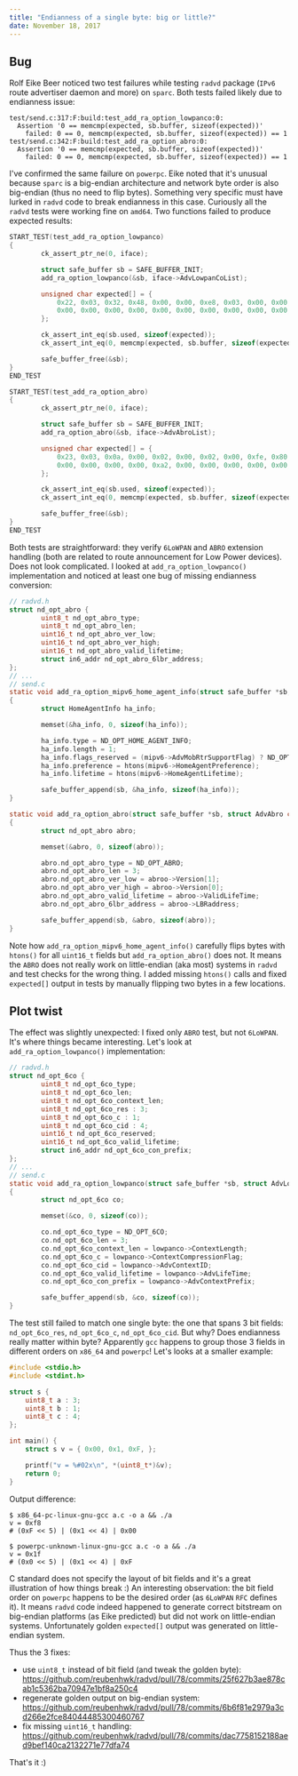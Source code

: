 ```yaml
---
title: "Endianness of a single byte: big or little?"
date: November 18, 2017
---
```


## Bug

Rolf Eike Beer noticed two test failures while testing `radvd` package
(`IPv6` route advertiser daemon and more) on `sparc`. Both tests
failed likely due to endianness issue:

``` 
test/send.c:317:F:build:test_add_ra_option_lowpanco:0:
  Assertion '0 == memcmp(expected, sb.buffer, sizeof(expected))'
    failed: 0 == 0, memcmp(expected, sb.buffer, sizeof(expected)) == 1
test/send.c:342:F:build:test_add_ra_option_abro:0:
  Assertion '0 == memcmp(expected, sb.buffer, sizeof(expected))'
    failed: 0 == 0, memcmp(expected, sb.buffer, sizeof(expected)) == 1
```

I've confirmed the same failure on `powerpc`.
Eike noted that it's unusual because `sparc` is a big-endian architecture
and network byte order is also big-endian (thus no need to flip bytes).
Something very specific must have lurked in `radvd` code to break
endianness in this case. Curiously all the `radvd` tests were working
fine on `amd64`.
Two functions failed to produce expected results:

``` c
START_TEST(test_add_ra_option_lowpanco)
{
        ck_assert_ptr_ne(0, iface);

        struct safe_buffer sb = SAFE_BUFFER_INIT;
        add_ra_option_lowpanco(&sb, iface->AdvLowpanCoList);

        unsigned char expected[] = {
            0x22, 0x03, 0x32, 0x48, 0x00, 0x00, 0xe8, 0x03, 0x00, 0x00, 0x00, 0x00,
            0x00, 0x00, 0x00, 0x00, 0x00, 0x00, 0x00, 0x00, 0x00, 0x00, 0x00, 0x00,
        };

        ck_assert_int_eq(sb.used, sizeof(expected));
        ck_assert_int_eq(0, memcmp(expected, sb.buffer, sizeof(expected)));

        safe_buffer_free(&sb);
}
END_TEST

START_TEST(test_add_ra_option_abro)
{
        ck_assert_ptr_ne(0, iface);

        struct safe_buffer sb = SAFE_BUFFER_INIT;
        add_ra_option_abro(&sb, iface->AdvAbroList);

        unsigned char expected[] = {
            0x23, 0x03, 0x0a, 0x00, 0x02, 0x00, 0x02, 0x00, 0xfe, 0x80, 0x00, 0x00,
            0x00, 0x00, 0x00, 0x00, 0xa2, 0x00, 0x00, 0x00, 0x00, 0x00, 0x00, 0x01,
        };

        ck_assert_int_eq(sb.used, sizeof(expected));
        ck_assert_int_eq(0, memcmp(expected, sb.buffer, sizeof(expected)));

        safe_buffer_free(&sb);
}
END_TEST
```

Both tests are straightforward: they verify `6LoWPAN` and `ABRO`
extension handling (both are related to route announcement for Low Power
devices). Does not look complicated.
I looked at `add_ra_option_lowpanco()` implementation and noticed at
least one bug of missing endianness conversion:

``` c
// radvd.h
struct nd_opt_abro {
        uint8_t nd_opt_abro_type;
        uint8_t nd_opt_abro_len;
        uint16_t nd_opt_abro_ver_low;
        uint16_t nd_opt_abro_ver_high;
        uint16_t nd_opt_abro_valid_lifetime;
        struct in6_addr nd_opt_abro_6lbr_address;
};
// ...
// send.c
static void add_ra_option_mipv6_home_agent_info(struct safe_buffer *sb, struct mipv6 const *mipv6)
{
        struct HomeAgentInfo ha_info;

        memset(&ha_info, 0, sizeof(ha_info));

        ha_info.type = ND_OPT_HOME_AGENT_INFO;
        ha_info.length = 1;
        ha_info.flags_reserved = (mipv6->AdvMobRtrSupportFlag) ? ND_OPT_HAI_FLAG_SUPPORT_MR : 0;
        ha_info.preference = htons(mipv6->HomeAgentPreference);
        ha_info.lifetime = htons(mipv6->HomeAgentLifetime);

        safe_buffer_append(sb, &ha_info, sizeof(ha_info));
}

static void add_ra_option_abro(struct safe_buffer *sb, struct AdvAbro const *abroo)
{
        struct nd_opt_abro abro;

        memset(&abro, 0, sizeof(abro));

        abro.nd_opt_abro_type = ND_OPT_ABRO;
        abro.nd_opt_abro_len = 3;
        abro.nd_opt_abro_ver_low = abroo->Version[1];
        abro.nd_opt_abro_ver_high = abroo->Version[0];
        abro.nd_opt_abro_valid_lifetime = abroo->ValidLifeTime;
        abro.nd_opt_abro_6lbr_address = abroo->LBRaddress;

        safe_buffer_append(sb, &abro, sizeof(abro));
}
```

Note how `add_ra_option_mipv6_home_agent_info()` carefully flips bytes
with `htons()` for all `uint16_t` fields but
`add_ra_option_abro()` does not.
It means the `ABRO` does not really work on little-endian (aka most)
systems in `radvd` and test checks for the wrong thing. I added
missing `htons()` calls and fixed `expected[]` output in tests by
manually flipping two bytes in a few locations.

## Plot twist

The effect was slightly unexpected: I fixed only `ABRO` test, but not
`6LoWPAN`. It's where things became interesting. Let's look at
`add_ra_option_lowpanco()` implementation:

``` c
// radvd.h
struct nd_opt_6co {
        uint8_t nd_opt_6co_type;
        uint8_t nd_opt_6co_len;
        uint8_t nd_opt_6co_context_len;
        uint8_t nd_opt_6co_res : 3;
        uint8_t nd_opt_6co_c : 1;
        uint8_t nd_opt_6co_cid : 4;
        uint16_t nd_opt_6co_reserved;
        uint16_t nd_opt_6co_valid_lifetime;
        struct in6_addr nd_opt_6co_con_prefix;
};
// ...
// send.c
static void add_ra_option_lowpanco(struct safe_buffer *sb, struct AdvLowpanCo const *lowpanco)
{
        struct nd_opt_6co co;

        memset(&co, 0, sizeof(co));

        co.nd_opt_6co_type = ND_OPT_6CO;
        co.nd_opt_6co_len = 3;
        co.nd_opt_6co_context_len = lowpanco->ContextLength;
        co.nd_opt_6co_c = lowpanco->ContextCompressionFlag;
        co.nd_opt_6co_cid = lowpanco->AdvContextID;
        co.nd_opt_6co_valid_lifetime = lowpanco->AdvLifeTime;
        co.nd_opt_6co_con_prefix = lowpanco->AdvContextPrefix;

        safe_buffer_append(sb, &co, sizeof(co));
}
```

The test still failed to match one single byte: the one that spans 3
bit fields: `nd_opt_6co_res`, `nd_opt_6co_c`, `nd_opt_6co_cid`. But
why? Does endianness really matter within byte? Apparently `gcc` happens
to group those 3 fields in different orders on `x86_64` and
`powerpc`!
Let's looks at a smaller example:

``` c
#include <stdio.h>
#include <stdint.h>

struct s {
    uint8_t a : 3;
    uint8_t b : 1;
    uint8_t c : 4;
};

int main() {
    struct s v = { 0x00, 0x1, 0xF, };

    printf("v = %#02x\n", *(uint8_t*)&v);
    return 0;
}
```

Output difference:

```
$ x86_64-pc-linux-gnu-gcc a.c -o a && ./a
v = 0xf8
# (0xF << 5) | (0x1 << 4) | 0x00

$ powerpc-unknown-linux-gnu-gcc a.c -o a && ./a
v = 0x1f
# (0x0 << 5) | (0x1 << 4) | 0xF
```

C standard does not specify the layout of bit fields and it's a great
illustration of how things break :)
An interesting observation: the bit field order on `powerpc` happens to
be the desired order (as `6LoWPAN` `RFC` defines it).
It means `radvd` code indeed happened to generate correct bitstream on
big-endian platforms (as Eike predicted) but did not work on
little-endian systems. Unfortunately golden `expected[]` output was
generated on little-endian system.

Thus the 3 fixes:

- use `uint8_t` instead of bit field (and tweak the golden byte):
  <https://github.com/reubenhwk/radvd/pull/78/commits/25f627b3ae878cab1c5362ba70947e1bf8a250c4>
- regenerate golden output on big-endian system:
  <https://github.com/reubenhwk/radvd/pull/78/commits/6b6f81e2979a3cd266e2fce84044485300460767>
- fix missing `uint16_t` handling:
  <https://github.com/reubenhwk/radvd/pull/78/commits/dac7758152188aed9bef140ca2132271e77dfa74>

That's it :)
